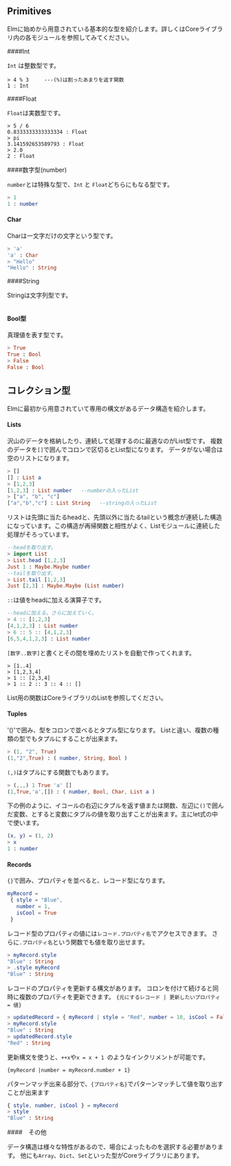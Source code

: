 ## Primitives

Elmに始めから用意されている基本的な型を紹介します。詳しくはCoreライブラリ内の各モジュールを参照してみてください。

####Int

`Int` は整数型です。

```
> 4 % 3     ---(%)は割ったあまりを返す関数
1 : Int
```

####Float

`Float`は実数型です。

```
> 5 / 6
0.8333333333333334 : Float
> pi
3.141592653589793 : Float
> 2.0
2 : Float
```

####数字型(number)

`number`とは特殊な型で、`Int` と `Float`どちらにもなる型です。

```elm
> 1
1 : number
```

#### Char

Charは一文字だけの文字という型です。

```elm
> 'a'
'a' : Char
> "Hello"
"Hello" : String
```

####String

Stringは文字列型です。

```elm

```


#### Bool型

真理値を表す型です。

```elm
> True
True : Bool
> False
False : Bool
```

## コレクション型

Elmに最初から用意されていて専用の構文があるデータ構造を紹介します。

#### Lists

沢山のデータを格納したり、連続して処理するのに最適なのがList型です。
複数のデータを`[]`で囲んでコロンで区切るとList型になります。
データがない場合は空のリストになります。

```elm
> []
[] : List a
> [1,2,3]
[1,2,3] : List number   --numberの入ったList
> ["a", "b", "c"]
["a","b","c"] : List String   --stringの入ったList
```

リストは先頭に当たるheadと、先頭以外に当たるtailという概念が連続した構造になっています。この構造が再帰関数と相性がよく、Listモジュールに連続した処理がそろっています。

```elm
--headを取り出す。
> import List
> List.head [1,2,3]
Just 1 : Maybe.Maybe number
--tailを取り出す。
> List.tail [1,2,3]
Just [2,3] : Maybe.Maybe (List number)
```

`::`は値をheadに加える演算子です。

```elm
--headに加える。さらに加えていく。
> 4 :: [1,2,3]
[4,1,2,3] : List number
> 6 :: 5 :: [4,1,2,3]
[6,5,4,1,2,3] : List number
```

`[数字..数字]`と書くとその間を埋めたリストを自動で作ってくれます。

```
> [1..4]
> [1,2,3,4]
> 1 :: [2,3,4]   
> 1 :: 2 :: 3 :: 4 :: []
```

List用の関数はCoreライブラリのListを参照してください。

#### Tuples
'()'で囲み、型をコロンで並べるとタプル型になります。
Listと違い、複数の種類の型でもタプルにすることが出来ます。

```elm
> (1, "2", True)
(1,"2",True) : ( number, String, Bool )
```

`(,)`はタプルにする関数でもあります。

```elm
> (,,,) 1 True 'a' []
(1,True,'a',[]) : ( number, Bool, Char, List a )
```

下の例のように、イコールの右辺にタプルを返す値または関数、左辺に`()`で囲んだ変数、とすると変数にタプルの値を取り出すことが出来ます。主にlet式の中で使います。

```elm
(x, y) = (1, 2)
> x
1 : number
```

#### Records

`{}`で囲み、プロパティを並べると、レコード型になります。  

```elm
myRecord =
 { style = "Blue",
   number = 1,
   isCool = True
 }
```

レコード型のプロパティの値には`レコード.プロパティ名`でアクセスできます。
さらに`.プロパティ名`という関数でも値を取り出せます。

```elm
> myRecord.style
"Blue" : String
> .style myRecord
"Blue" : String
```

レコードのプロパティを更新する構文があります。
コロンを付けて続けると同時に複数のプロパティを更新できます。
`{元にするレコード | 更新したいプロパティ = 値}`

```elm
> updatedRecord = { myRecord | style = "Red", number = 10, isCool = False }
> myRecord.style
"Blue" : String
> updatedRecord.style
"Red" : String
```

更新構文を使うと、`++x`や`x = x + 1 `のようなインクリメントが可能です。
```
{myRecord |number = myRecord.number + 1}
```

パターンマッチ出来る部分で、`{プロパティ名}`でパターンマッチして値を取り出すことが出来ます

```elm
{ style, number, isCool } = myRecord
> style
"Blue" : String
```

####　その他

データ構造は様々な特性があるので、場合によったものを選択する必要があります。
他にも`Array`、`Dict`、`Set`といった型がCoreライブラリにあります。
